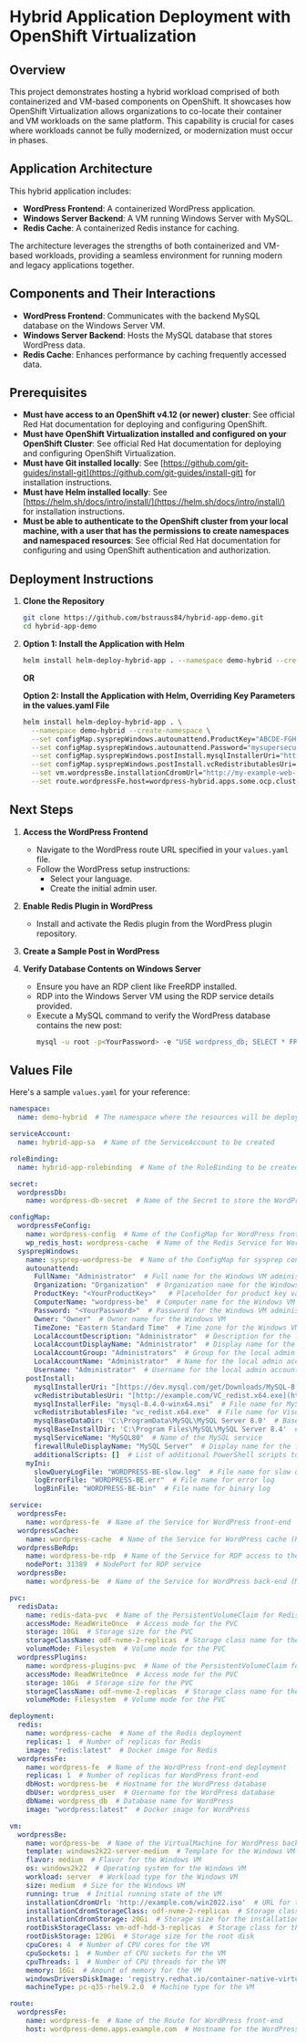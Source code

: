 
# Hybrid Application Deployment with OpenShift Virtualization

## Overview

This project demonstrates hosting a hybrid workload comprised of both containerized and VM-based components on OpenShift. It showcases how OpenShift Virtualization allows organizations to co-locate their container and VM workloads on the same platform. This capability is crucial for cases where workloads cannot be fully modernized, or modernization must occur in phases.

## Application Architecture

This hybrid application includes:
- **WordPress Frontend**: A containerized WordPress application.
- **Windows Server Backend**: A VM running Windows Server with MySQL.
- **Redis Cache**: A containerized Redis instance for caching.

The architecture leverages the strengths of both containerized and VM-based workloads, providing a seamless environment for running modern and legacy applications together.

## Components and Their Interactions

- **WordPress Frontend**: Communicates with the backend MySQL database on the Windows Server VM.
- **Windows Server Backend**: Hosts the MySQL database that stores WordPress data.
- **Redis Cache**: Enhances performance by caching frequently accessed data.

## Prerequisites

- **Must have access to an OpenShift v4.12 (or newer) cluster**: See official Red Hat documentation for deploying and configuring OpenShift.
- **Must have OpenShift Virtualization installed and configured on your OpenShift Cluster**: See official Red Hat documentation for deploying and configuring OpenShift Virtualization.
- **Must have Git installed locally**: See [https://github.com/git-guides/install-git](https://github.com/git-guides/install-git) for installation instructions.
- **Must have Helm installed locally**: See [https://helm.sh/docs/intro/install/](https://helm.sh/docs/intro/install/) for installation instructions.
- **Must be able to authenticate to the OpenShift cluster from your local machine, with a user that has the permissions to create namespaces and namespaced resources**: See official Red Hat documentation for configuring and using OpenShift authentication and authorization. 

## Deployment Instructions

1. **Clone the Repository**
    ```sh
    git clone https://github.com/bstrauss84/hybrid-app-demo.git
    cd hybrid-app-demo
    ```

2. **Option 1: Install the Application with Helm**
    ```sh
    helm install helm-deploy-hybrid-app . --namespace demo-hybrid --create-namespace
    ```

    **OR**

   **Option 2: Install the Application with Helm, Overriding Key Parameters in the values.yaml File**
    ```sh
    helm install helm-deploy-hybrid-app . \
      --namespace demo-hybrid --create-namespace \
      --set configMap.sysprepWindows.autounattend.ProductKey="ABCDE-FGHIJ-KLMNO-PQRST-UVWXY" \
      --set configMap.sysprepWindows.autounattend.Password="mysupersecurepassword1" \
      --set configMap.sysprepWindows.postInstall.mysqlInstallerUri="https://dev.mysql.com/get/Downloads/MySQL-8.4/mysql-8.4.0-winx64.msi" \
      --set configMap.sysprepWindows.postInstall.vcRedistributablesUri="https://aka.ms/vs/17/release/vc_redist.x64.exe" \
      --set vm.wordpressBe.installationCdromUrl="http://my-example-web-server.com/win2022.iso" \
      --set route.wordpressFe.host=wordpress-hybrid.apps.some.ocp.cluster.com
    ```

## Next Steps

1. **Access the WordPress Frontend**
    - Navigate to the WordPress route URL specified in your `values.yaml` file.
    - Follow the WordPress setup instructions:
        - Select your language.
        - Create the initial admin user.
        
2. **Enable Redis Plugin in WordPress**
    - Install and activate the Redis plugin from the WordPress plugin repository.

3. **Create a Sample Post in WordPress**

4. **Verify Database Contents on Windows Server**
    - Ensure you have an RDP client like FreeRDP installed.
    - RDP into the Windows Server VM using the RDP service details provided.
    - Execute a MySQL command to verify the WordPress database contains the new post:
        ```sh
        mysql -u root -p<YourPassword> -e "USE wordpress_db; SELECT * FROM wp_posts;"
        ```

## Values File

Here's a sample `values.yaml` for your reference:
```yaml
namespace:
  name: demo-hybrid  # The namespace where the resources will be deployed

serviceAccount:
  name: hybrid-app-sa  # Name of the ServiceAccount to be created

roleBinding:
  name: hybrid-app-rolebinding  # Name of the RoleBinding to be created

secret:
  wordpressDb:
    name: wordpress-db-secret  # Name of the Secret to store the WordPress DB credentials

configMap:
  wordpressFeConfig:
    name: wordpress-config  # Name of the ConfigMap for WordPress front-end configuration
    wp_redis_host: wordpress-cache  # Name of the Redis Service for WordPress caching
  sysprepWindows:
    name: sysprep-wordpress-be  # Name of the ConfigMap for sysprep configuration of the Windows VM
    autounattend:
      FullName: "Administrator"  # Full name for the Windows VM administrator
      Organization: "Organization"  # Organization name for the Windows VM
      ProductKey: "<YourProductKey>"   # Placeholder for product key value
      ComputerName: "wordpress-be"  # Computer name for the Windows VM
      Password: "<YourPassword>"  # Password for the Windows VM administrator and MySQL DB login
      Owner: "Owner"  # Owner name for the Windows VM
      TimeZone: "Eastern Standard Time"  # Time zone for the Windows VM
      LocalAccountDescription: "Administrator"  # Description for the local admin account
      LocalAccountDisplayName: "Administrator"  # Display name for the local admin account
      LocalAccountGroup: "Administrators"  # Group for the local admin account
      LocalAccountName: "Administrator"  # Name for the local admin account
      Username: "Administrator"  # Username for the local admin account
    postInstall:
      mysqlInstallerUri: "[https://dev.mysql.com/get/Downloads/MySQL-8.4/mysql-8.4.0-winx64.msi](https://dev.mysql.com/get/Downloads/MySQL-8.4/mysql-8.4.0-winx64.msi)"  # URI to download MySQL installer
      vcRedistributablesUri: "[http://example.com/VC_redist.x64.exe](https://aka.ms/vs/17/release/vc_redist.x64.exe)"  # URI to download Visual Studio Redistributables
      mysqlInstallerFile: "mysql-8.4.0-winx64.msi"  # File name for MySQL installer
      vcRedistributablesFile: "vc_redist.x64.exe"  # File name for Visual Studio Redistributables
      mysqlBaseDataDir: 'C:\ProgramData\MySQL\MySQL Server 8.0'  # Base data directory for MySQL
      mysqlBaseInstallDir: 'C:\Program Files\MySQL\MySQL Server 8.4'  # Base installation directory for MySQL
      mysqlServiceName: "MySQL80"  # Name of the MySQL service
      firewallRuleDisplayName: "MySQL Server"  # Display name for the firewall rule for MySQL
      additionalScripts: []  # List of additional PowerShell scripts to run post-install
    myIni:
      slowQueryLogFile: "WORDPRESS-BE-slow.log"  # File name for slow query log
      logErrorFile: "WORDPRESS-BE.err"  # File name for error log
      logBinFile: "WORDPRESS-BE-bin"  # File name for binary log

service:
  wordpressFe:
    name: wordpress-fe  # Name of the Service for WordPress front-end
  wordpressCache:
    name: wordpress-cache  # Name of the Service for WordPress cache (Redis)
  wordpressBeRdp:
    name: wordpress-be-rdp  # Name of the Service for RDP access to the Windows VM
    nodePort: 31389  # NodePort for RDP service
  wordpressBe:
    name: wordpress-be  # Name of the Service for WordPress back-end (MySQL)

pvc:
  redisData:
    name: redis-data-pvc  # Name of the PersistentVolumeClaim for Redis data
    accessMode: ReadWriteOnce  # Access mode for the PVC
    storage: 10Gi  # Storage size for the PVC
    storageClassName: odf-nvme-2-replicas  # Storage class name for the PVC
    volumeMode: Filesystem  # Volume mode for the PVC
  wordpressPlugins:
    name: wordpress-plugins-pvc  # Name of the PersistentVolumeClaim for WordPress plugins
    accessMode: ReadWriteOnce  # Access mode for the PVC
    storage: 10Gi  # Storage size for the PVC
    storageClassName: odf-nvme-2-replicas  # Storage class name for the PVC
    volumeMode: Filesystem  # Volume mode for the PVC

deployment:
  redis:
    name: wordpress-cache  # Name of the Redis deployment
    replicas: 1  # Number of replicas for Redis
    image: "redis:latest"  # Docker image for Redis
  wordpressFe:
    name: wordpress-fe  # Name of the WordPress front-end deployment
    replicas: 1  # Number of replicas for WordPress front-end
    dbHost: wordpress-be  # Hostname for the WordPress database
    dbUser: wordpress_user  # Username for the WordPress database
    dbName: wordpress_db  # Database name for WordPress
    image: "wordpress:latest"  # Docker image for WordPress

vm:
  wordpressBe:
    name: wordpress-be  # Name of the VirtualMachine for WordPress back-end
    template: windows2k22-server-medium  # Template for the Windows VM
    flavor: medium  # Flavor for the Windows VM
    os: windows2k22  # Operating system for the Windows VM
    workload: server  # Workload type for the Windows VM
    size: medium  # Size for the Windows VM
    running: true  # Initial running state of the VM
    installationCdromUrl: 'http://example.com/win2022.iso'  # URL for the installation CDROM
    installationCdromStorageClass: odf-nvme-2-replicas  # Storage class for the installation CDROM
    installationCdromStorage: 20Gi  # Storage size for the installation CDROM
    rootDiskStorageClass: vm-odf-hdd-3-replicas  # Storage class for the root disk
    rootDiskStorage: 120Gi  # Storage size for the root disk
    cpuCores: 4  # Number of CPU cores for the VM
    cpuSockets: 1  # Number of CPU sockets for the VM
    cpuThreads: 1  # Number of CPU threads for the VM
    memory: 16Gi  # Amount of memory for the VM
    windowsDriversDiskImage: 'registry.redhat.io/container-native-virtualization/virtio-win-rhel9@sha256:a8d455491d6c1ff45c6d8d340aa804313ce5613a59f53c7f4a5fcb61c14cc9fc'  # Image for the Windows drivers disk
    machineType: pc-q35-rhel9.2.0  # Machine type for the VM

route:
  wordpressFe:
    name: wordpress-fe  # Name of the Route for WordPress front-end
    host: wordpress-demo.apps.example.com  # Hostname for the WordPress front-end route
```
